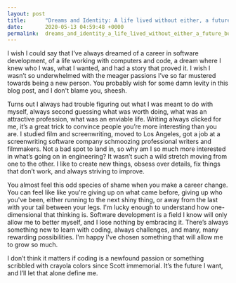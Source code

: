 ```yaml
---
layout: post
title:      "Dreams and Identity: A life lived without either, a future built with both"
date:       2020-05-13 04:59:48 +0000
permalink:  dreams_and_identity_a_life_lived_without_either_a_future_built_with_both
---
```



I wish I could say that I’ve always dreamed of a career in software development, of a life working with computers and code, a dream where I knew who I was, what I wanted, and had a story that proved it. I wish I wasn’t so underwhelmed with the meager passions I’ve so far mustered towards being a new person. You probably wish for some damn levity in this blog post, and I don't blame you, sheesh.

Turns out I always had trouble figuring out what I was meant to do with myself, always second guessing what was worth doing, what was an attractive profession, what was an enviable life. Writing always clicked for me, it’s a great trick to convince people you’re more interesting than you are. I studied film and screenwriting, moved to Los Angeles, got a job at a screenwriting software company schmoozing professional writers and filmmakers. Not a bad spot to land in, so why am I so much more interested in what’s going on in engineering? It wasn’t such a wild stretch moving from one to the other. I like to create new things, obsess over details, fix things that don’t work, and always striving to improve. 

You almost feel this odd species of shame when you make a career change. You can feel like like you're giving up on what came before, giving up who you've been, either running to the next shiny thing, or away from the last with your tail between your legs.  I'm lucky enough to understand how one-dimensional that thinking is. Software development is a field I know will only allow me to better myself, and I lose nothing by embracing it. There’s always something new to learn with coding,  always challenges, and many, many rewarding possibilities. I'm happy I've chosen something that will allow me to grow so much.

I don’t think it matters if coding is a newfound passion or something scribbled with crayola colors since Scott immemorial. It’s the future I want, and I’ll let that alone define me.

